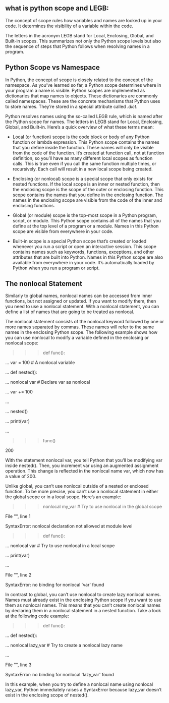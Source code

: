 ## what is python scope  and LEGB:

The concept of scope rules how variables and names are looked up in your code. It determines the visibility of a variable within the code.

The letters in the acronym LEGB stand for Local, Enclosing, Global, and Built-in scopes. This summarizes not only the Python scope levels but also the sequence of steps that Python follows when resolving names in a program.

## Python Scope vs Namespace

In Python, the concept of scope is closely related to the concept of the namespace. As you’ve learned so far, a Python scope determines where in your program a name is visible. Python scopes are implemented as dictionaries that map names to objects. These dictionaries are commonly called namespaces. These are the concrete mechanisms that Python uses to store names. They’re stored in a special attribute called ._dict_.

Python resolves names using the so-called LEGB rule, which is named after the Python scope for names. The letters in LEGB stand for Local, Enclosing, Global, and Built-in. Here’s a quick overview of what these terms mean:

* Local (or function) scope is the code block or body of any Python function or lambda expression. This Python scope contains the names that you define inside the function. These names will only be visible from the code of the function. It’s created at function call, not at function definition, so you’ll have as many different local scopes as function calls. This is true even if you call the same function multiple times, or recursively. Each call will result in a new local scope being created.

* Enclosing (or nonlocal) scope is a special scope that only exists for nested functions. If the local scope is an inner or nested function, then the enclosing scope is the scope of the outer or enclosing function. This scope contains the names that you define in the enclosing function. The names in the enclosing scope are visible from the code of the inner and enclosing functions.

* Global (or module) scope is the top-most scope in a Python program, script, or module. This Python scope contains all of the names that you define at the top level of a program or a module. Names in this Python scope are visible from everywhere in your code.

* Built-in scope is a special Python scope that’s created or loaded whenever you run a script or open an interactive session. This scope contains names such as keywords, functions, exceptions, and other attributes that are built into Python. Names in this Python scope are also available from everywhere in your code. It’s automatically loaded by Python when you run a program or script.

## The nonlocal Statement

Similarly to global names, nonlocal names can be accessed from inner functions, but not assigned or updated. If you want to modify them, then you need to use a nonlocal statement. With a nonlocal statement, you can define a list of names that are going to be treated as nonlocal.

The nonlocal statement consists of the nonlocal keyword followed by one or more names separated by commas. These names will refer to the same names in the enclosing Python scope. The following example shows how you can use nonlocal to modify a variable defined in the enclosing or nonlocal scope:

>>> def func():

...     var = 100  # A nonlocal variable

...     def nested():

...         nonlocal var  # Declare var as nonlocal

...         var += 100

...

...     nested()

...     print(var)

...

>>> func()

200

With the statement nonlocal var, you tell Python that you’ll be modifying var inside nested(). Then, you increment var using an augmented assignment operation. This change is reflected in the nonlocal name var, which now has a value of 200.

Unlike global, you can’t use nonlocal outside of a nested or enclosed function. To be more precise, you can’t use a nonlocal statement in either the global scope or in a local scope. Here’s an example:

>>> nonlocal my_var  # Try to use nonlocal in the global scope

  File "<stdin>", line 1

SyntaxError: nonlocal declaration not allowed at module level

>>> def func():

...     nonlocal var  # Try to use nonlocal in a local scope

...     print(var)

...

  File "<stdin>", line 2

SyntaxError: no binding for nonlocal 'var' found

In contrast to global, you can’t use nonlocal to create lazy nonlocal names. Names must already exist in the enclosing Python scope if you want to use them as nonlocal names. This means that you can’t create nonlocal names by declaring them in a nonlocal statement in a nested function. Take a look at the following code example:

>>> def func():

...     def nested():

...         nonlocal lazy_var  # Try to create a nonlocal lazy name

...

  File "<stdin>", line 3

SyntaxError: no binding for nonlocal 'lazy_var' found

In this example, when you try to define a nonlocal name using nonlocal lazy_var, Python immediately raises a SyntaxError because lazy_var doesn’t exist in the enclosing scope of nested().